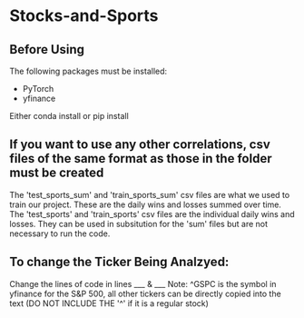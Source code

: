 # Stocks-and-Sports

## Before Using

The following packages must be installed:
- PyTorch
- yfinance

Either conda install or pip install

## If you want to use any other correlations, csv files of the same format as those in the folder must be created
The 'test_sports_sum' and 'train_sports_sum' csv files are what we used to train our project. These are the daily wins and losses summed over time. The 'test_sports' and 'train_sports' csv files are the individual daily wins and losses. They can be used in subsitution for the 'sum' files but are not necessary to run the code.

## To change the Ticker Being Analzyed:
Change the lines of code in lines ___ & ___
  Note: ^GSPC is the symbol in yfinance for the S&P 500, all other tickers can be directly copied into the text (DO NOT INCLUDE THE '^' if it is a regular stock)
